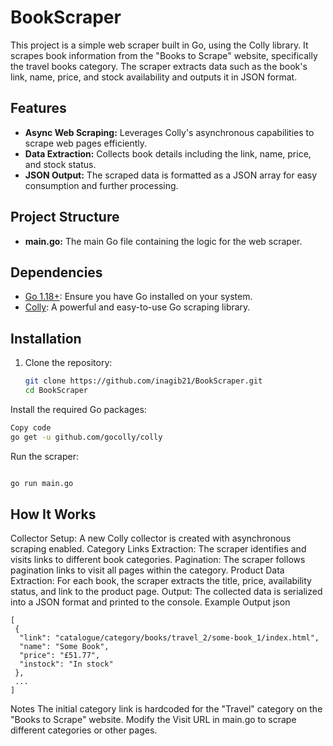 # BookScraper

This project is a simple web scraper built in Go, using the Colly library. It scrapes book information from the "Books to Scrape" website, specifically the travel books category. The scraper extracts data such as the book's link, name, price, and stock availability and outputs it in JSON format.

## Features

- **Async Web Scraping:** Leverages Colly's asynchronous capabilities to scrape web pages efficiently.
- **Data Extraction:** Collects book details including the link, name, price, and stock status.
- **JSON Output:** The scraped data is formatted as a JSON array for easy consumption and further processing.

## Project Structure

- **main.go:** The main Go file containing the logic for the web scraper.

## Dependencies

- [Go 1.18+](https://golang.org/dl/): Ensure you have Go installed on your system.
- [Colly](http://go-colly.org/): A powerful and easy-to-use Go scraping library.

## Installation

1. Clone the repository:
   ```bash
   git clone https://github.com/inagib21/BookScraper.git
   cd BookScraper
Install the required Go packages:

```bash
Copy code
go get -u github.com/gocolly/colly

```
Run the scraper:
```bash

go run main.go
```
## How It Works
Collector Setup: A new Colly collector is created with asynchronous scraping enabled.
Category Links Extraction: The scraper identifies and visits links to different book categories.
Pagination: The scraper follows pagination links to visit all pages within the category.
Product Data Extraction: For each book, the scraper extracts the title, price, availability status, and link to the product page.
Output: The collected data is serialized into a JSON format and printed to the console.
Example Output
json
```
[
 {
  "link": "catalogue/category/books/travel_2/some-book_1/index.html",
  "name": "Some Book",
  "price": "£51.77",
  "instock": "In stock"
 },
 ...
]
```
Notes
The initial category link is hardcoded for the "Travel" category on the "Books to Scrape" website.
Modify the Visit URL in main.go to scrape different categories or other pages.
